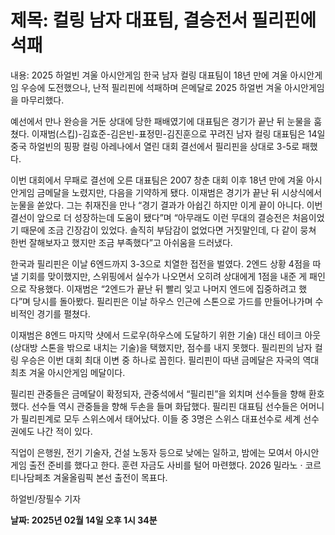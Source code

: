 # **제목: 컬링 남자 대표팀, 결승전서 필리핀에 석패**

  내용: 2025 하얼빈 겨울 아시안게임 한국 남자 컬링 대표팀이 18년 만에 겨울 아시안게임 우승에 도전했으나, 난적 필리핀에 석패하며 은메달로 2025 하얼번 겨울 아시안게임을 마무리했다. 

예선에서 만나 완승을 거둔 상대에 당한 패배였기에 대표팀은 경기가 끝난 뒤 눈물을 훔쳤다. 이재범(스킵)-김효준-김은빈-표정민-김진훈으로 꾸려진 남자 컬링 대표팀은 14일 중국 하얼빈의 핑팡 컬링 아레나에서 열린 대회 결선에서 필리핀을 상대로 3-5로 패했다. 

이번 대회에서 무패로 결선에 오른 대표팀은 2007 창춘 대회 이후 18년 만에 겨울 아시안게임 금메달을 노렸지만, 다음을 기약하게 됐다. 이재범은 경기가 끝난 뒤 시상식에서 눈물을 쏟았다. 그는 취재진을 만나 “경기 결과가 아쉽긴 하지만 이게 끝이 아니다. 이번 결선이 앞으로 더 성장하는데 도움이 됐다”며 “아무래도 이런 무대의 결승전은 처음이었기 때문에 조금 긴장감이 있었다. 솔직히 부담감이 없었다면 거짓말인데, 다 같이 뭉쳐 한번 잘해보자고 했지만 조금 부족했다”고 아쉬움을 드러냈다. 

한국과 필리핀은 이날 6엔드까지 3-3으로 치열한 접전을 벌였다. 2엔드 상황 4점을 따낼 기회를 맞이했지만, 스위핑에서 실수가 나오면서 오히려 상대에게 1점을 내준 게 패인으로 작용했다. 이재범은 “2엔드가 끝난 뒤 빨리 잊고 나머지 엔드에 집중하려고 했다”며 당시를 돌아봤다. 필리핀은 이날 하우스 인근에 스톤으로 가드를 만들어나가며 수비적인 경기를 펼쳤다. 

이재범은 8엔드 마지막 샷에서 드로우(하우스에 도달하기 위한 기술) 대신 테이크 아웃(상대방 스톤을 밖으로 내치는 기술)을 택했지만, 점수를 내지 못했다. 필리핀의 남자 컬링 우승은 이번 대회 최대 이변 중 하나로 꼽힌다. 필리핀이 따낸 금메달은 자국의 역대 최초 겨울 아시안게임 메달이다. 

필리핀 관중들은 금메달이 확정되자, 관중석에서 “필리핀”을 외치며 선수들을 향해 환호했다. 선수들 역시 관중들을 향해 두손을 들며 화답했다. 필리핀 대표팀 선수들은 어머니가 필리핀계로 모두 스위스에서 태어났다. 이들 중 3명은 스위스 대표선수로 세계 선수권에도 나간 적이 있다. 

직업이 은행원, 전기 기술자, 건설 노동자 등으로 낮에는 일하고, 밤에는 모여서 아시안게임 출전 준비를 했다고 한다. 훈련 자금도 사비를 털어 마련했다. 2026 밀라노 · 코르티나담페초 겨울올림픽 본선 출전이 목표다. 

하얼빈/장필수 기자

  **날짜: 2025년 02월 14일 오후 1시 34분**